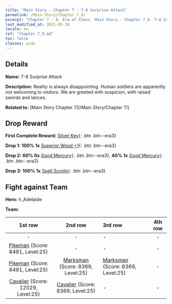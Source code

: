 ```yaml
---
title: "Main Story - Chapter 7 - 7-8 Surprise Attack"
permalink: /Main Story/Chapter 7_8/
excerpt: "Chapter 7 - 8. Era of Chaos  Main Story - Chapter 7_8. 7-8 Surprise Attack"
last_modified_at: 2021-05-28
locale: en
ref: "Chapter 7_8.md"
toc: false
classes: wide
---
```


## Details

 **Name:** 7-8 Surprise Attack

 **Description:** Reality is always disappointing. Human soldiers are apparently not welcoming to visitors. We are greeted with suspicion, with raised swords and lances.

 **Related to:** [Main Story Chapter 7](/Main Story/Chapter 7/)

## Drop Reward

 **First Complete Reward:** [Silver Key](/Items/con_693/){: .btn .btn--era3}

 **Drop 1:** **100% 1x** [Superior Wood +1](/Items/mat_20/){: .btn .btn--era3}

 **Drop 2:** **60% 0x** [Good Mercury](/Items/mat_14/){: .btn .btn--era3}, **40% 1x** [Good Mercury](/Items/mat_14/){: .btn .btn--era3}

 **Drop 3:** **100% 1x** [Spell Scrolls](/Items/con_694/){: .btn .btn--era3}


## Fight against Team
 **Hero:** h_Adelaide

 **Team:**


  | 1st row | 2nd row | 3rd row | 4th row |
  |:----:|:----:|:----|:----:|
  | - | - | - | - |
  | [Pikeman](/units/Pikeman/) (Score: 8491, Level:25)  | - | - | - |
  | [Pikeman](/units/Pikeman/) (Score: 8491, Level:25)  | [Marksman](/units/Marksman/) (Score: 8369, Level:25)  | [Marksman](/units/Marksman/) (Score: 8369, Level:25)  | - |
  | [Cavalier](/units/Cavalier/) (Score: 12029, Level:25)  | [Cavalier](/units/Cavalier/) (Score: 8369, Level:25)  | - | - |


